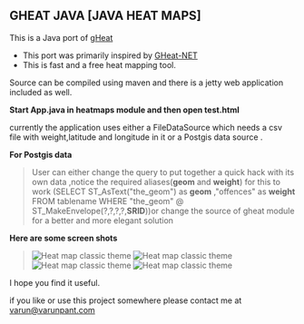 GHEAT JAVA [JAVA HEAT MAPS]
---------------

This is a Java port of [gHeat](http://code.google.com/p/gheat/)

  - This port was primarily inspired by [GHeat-NET](http://www.codeproject.com/Articles/88956/GHeat-NET)
  - This is fast and a free heat mapping tool.

Source can be compiled using maven and there is a jetty web application included as well.

**Start App.java in heatmaps module and then open test.html**

 currently the application uses either a FileDataSource which needs a csv file with weight,latitude and longitude in it or a Postgis data source .

**For Postgis data**

>User can either change the query to put together a quick hack with its own data ,notice the required aliases(**geom** and **weight**) for this to work (SELECT ST_AsText("the_geom") as **geom** ,"offences" as **weight** FROM tablename WHERE "the_geom" @ ST_MakeEnvelope(?,?,?,?,**SRID**))or change the source of gheat module for a better and more elegant solution

**Here are some screen shots**
>![Heat map classic theme](https://github.com/varunpant/GHEAT-JAVA/blob/master/screenshots/heatmap%201.PNG?raw=true "Classic Theme")
![Heat map classic theme](https://github.com/varunpant/GHEAT-JAVA/blob/master/screenshots/heatmap%202.PNG?raw=true "Fire Theme")
>![Heat map classic theme](https://github.com/varunpant/GHEAT-JAVA/blob/master/screenshots/heatmap%203.PNG?raw=true "Neo Theme")
![Heat map classic theme](https://github.com/varunpant/GHEAT-JAVA/blob/master/screenshots/heatmap%204.PNG?raw=true "Custom Theme")

I hope you find it useful.

if you like or use this project somewhere please contact me at
varun@varunpant.com


